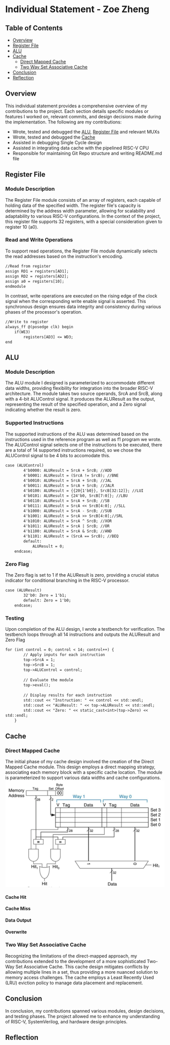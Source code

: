 # Individual Statement - Zoe Zheng
## Table of Contents
- [Overview](#overview)
- [Register File](#register-file)
- [ALU](#alu)
- [Cache](#cache)
  - [Direct Mapped Cache](#direct-mapped-cache)
  - [Two Way Set Associative Cache](#two-way-set-associative-cache)
- [Conclusion](#conclusion)
- [Reflection](#reflection)
  
## Overview
This individual statement provides a comprehensive overview of my contributions to the project. Each section details specific modules or features I worked on, relevant commits, and design decisions made during the implementation.
The following are my contributions:
* Wrote, tested and debugged the [ALU](path/to/ALU/file), [Register File](path/to/Regfile/file) and relevant MUXs
* Wrote, tested and debugged the [Cache](path/to/Cache/file)
* Assisted in debugging Single Cycle design
* Assisted in integrating data cache with the pipelined RISC-V CPU
* Responsible for maintaining Git Repo structure and writing README.md file

## Register File
### Module Description
The Register File module consists of an array of registers, each capable of holding data of the specified width. The register file's capacity is determined by the address width parameter, allowing for scalability and adaptability to various RISC-V configurations. In the context of the project, this register file supports 32 registers, with a special consideration given to register 10 (a0).

### Read and Write Operations
To support read operations, the Register File module dynamically selects the read addresses based on the instruction's encoding. 

```System Verilog
//Read from register
assign RD1 = registers[AD1];
assign RD2 = registers[AD2];
assign a0 = registers[10];
endmodule
```
In contrast, write operations are executed on the rising edge of the clock signal when the corresponding write enable signal is asserted. This synchronous design ensures data integrity and consistency during various phases of the processor's operation.
```System Verilog
//Write to register
always_ff @(posedge clk) begin
    if(WE3)
        registers[AD3] <= WD3;
end
```

## ALU
### Module Description
The ALU module I designed is parameterized to accommodate different data widths, providing flexibility for integration into the broader RISC-V architecture. The module takes two source operands, SrcA and SrcB, along with a 4-bit ALUControl signal. It produces the ALUResult as the output, representing the result of the specified operation, and a Zero signal indicating whether the result is zero.
### Supported Instructions
The supported instructions of the ALU was determined based on the instructions used in the reference program as well as f1 program we wrote. The ALUControl signal selects one of the instructions to be executed, there are a total of  14 supported instructions required, so we chose the ALUControl signal to be 4 bits to accomodate this.
```System Verilog
case (ALUControl)
        4'b0000: ALUResult = SrcA + SrcB; //ADD 
        4'b0001: ALUResult = (SrcA != SrcB); //BNE
        4'b0010: ALUResult = SrcA + SrcB; //JAL
        4'b0011: ALUResult = SrcA + SrcB; //JALR
        4'b0100: ALUResult = {{20{1'b0}}, SrcB[32:12]}; //LUI
        4'b0101: ALUResult = {24'b0, SrcB[7:0]}; //LBU
        4'b0110: ALUResult = SrcA + SrcB; //SB
        4'b0111: ALUResult = SrcA << SrcB[4:0]; //SLL
        4'b1000: ALUResult = SrcA - SrcB; //SUB
        4'b1001: ALUResult = SrcA >> SrcB[4:0];//SRL
        4'b1010: ALUResult = SrcA ^ SrcB; //XOR
        4'b1011: ALUResult = SrcA | SrcB; //OR
        4'b1100: ALUResult = SrcA & SrcB; //AND
        4'b1101: ALUResult = (SrcA == SrcB); //BEQ
        default:
            ALUResult = 0;
    endcase;
```
### Zero Flag
The Zero flag is set to 1 if the ALUResult is zero, providing a crucial status indicator for conditional branching in the RISC-V processor.
```System Verilog
case (ALUResult)
        32'b0: Zero = 1'b1;
        default: Zero = 1'b0;
    endcase;
```
### Testing
Upon completion of the ALU design, I wrote a testbench for verification. The testbench loops through all 14 instructions and outputs the ALUResult and Zero Flag
```System Verilog
for (int control = 0; control < 14; control++) {
        // Apply inputs for each instruction
        top->SrcA = 1;
        top->SrcB = 1;
        top->ALUControl = control;

        // Evaluate the module
        top->eval();

        // Display results for each instruction
        std::cout << "Instruction: " << control << std::endl;
        std::cout << "ALUResult: " << top->ALUResult << std::endl;
        std::cout << "Zero: " << static_cast<int>(top->Zero) << std::endl;
    }
```

## Cache

### Direct Mapped Cache
The initial phase of my cache design involved the creation of the Direct Mapped Cache module. This design employs a direct mapping strategy, associating each memory block with a specific cache location. The module is parameterized to support various data widths and cache configurations. 
![Alt text](images/2_way_cache.png)
#### Cache Hit
#### Cache Miss
#### Data Output
#### Overwrite

### Two Way Set Associative Cache
Recognizing the limitations of the direct-mapped approach, my contributions extended to the development of a more sophisticated Two-Way Set Associative Cache. This cache design mitigates conflicts by allowing multiple lines in a set, thus providing a more nuanced solution to memory access challenges. The cache employs a Least Recently Used (LRU) eviction policy to manage data placement and replacement.
#### 
## Conclusion
In conclusion, my contributions spanned various modules, design decisions, and testing phases. The project allowed me to enhance my understanding of RISC-V, SystemVerilog, and hardware design principles.

## Reflection
